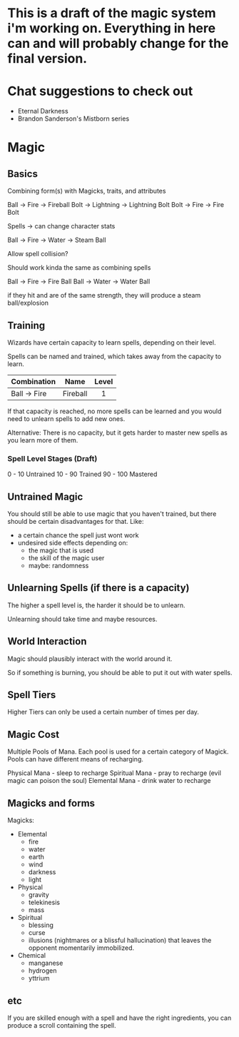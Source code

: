 # This is a draft of the magic system i'm working on. Everything in here can and will probably change for the final version.

# Chat suggestions to check out
- Eternal Darkness
- Brandon Sanderson's Mistborn series

# Magic

## Basics
Combining form(s) with Magicks, traits, and attributes

Ball -> Fire -> Fireball
Bolt -> Lightning -> Lightning Bolt
Bolt -> Fire -> Fire Bolt

Spells -> can change character stats

Ball -> Fire -> Water -> Steam Ball

Allow spell collision?

Should work kinda the same as combining spells

Ball -> Fire -> Fire Ball
Ball -> Water -> Water Ball

if they hit and are of the same strength, they will produce a steam ball/explosion

## Training

Wizards have certain capacity to learn spells, depending on their level.

Spells can be named and trained, which takes away from the capacity to learn.

| Combination  | Name     | Level |
|--------------|----------|:-----:|
| Ball -> Fire | Fireball |   1   |

If that capacity is reached, no more spells can be learned and you would need to unlearn spells to add new ones.

Alternative: There is no capacity, but it gets harder to master new spells as you learn more of them.

### Spell Level Stages (Draft)
0 - 10 Untrained
10 - 90 Trained
90 - 100 Mastered

## Untrained Magic
You should still be able to use magic that you haven't trained, but there should be certain disadvantages for that.
Like:
- a certain chance the spell just wont work
- undesired side effects depending on:
  - the magic that is used
  - the skill of the magic user
  - maybe: randomness

## Unlearning Spells (if there is a capacity)
The higher a spell level is, the harder it should be to unlearn.

Unlearning should take time and maybe resources.

## World Interaction

Magic should plausibly interact with the world around it.

So if something is burning, you should be able to put it out with water spells.

## Spell Tiers
Higher Tiers can only be used a certain number of times per day.

## Magic Cost
Multiple Pools of Mana. Each pool is used for a certain category of Magick.
Pools can have different means of recharging.

Physical Mana - sleep to recharge
Spiritual Mana - pray to recharge (evil magic can poison the soul)
Elemental Mana - drink water to recharge

## Magicks and forms

Magicks:
- Elemental
    - fire
    - water
    - earth
    - wind
    - darkness
    - light
- Physical
    - gravity
    - telekinesis
    - mass
- Spiritual
    - blessing
    - curse
    - illusions (nightmares or a blissful hallucination) that leaves the opponent momentarily immobilized.
- Chemical
    - manganese
    - hydrogen
    - yttrium


## etc

If you are skilled enough with a spell and have the right ingredients,
you can produce a scroll containing the spell.